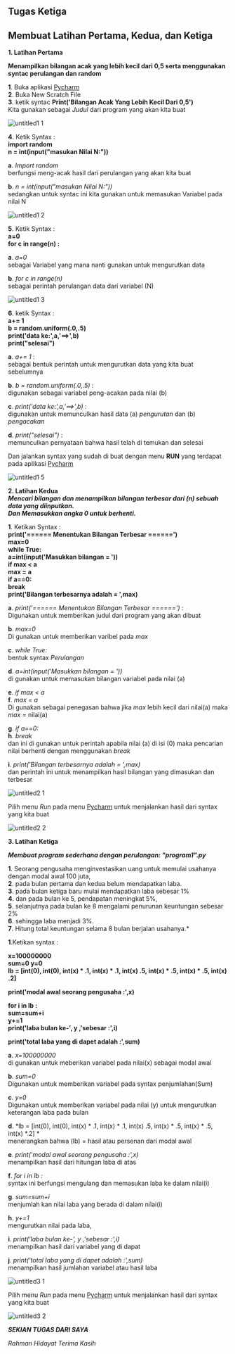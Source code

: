 ## Tugas Ketiga                                                                                                                                    

## Membuat Latihan Pertama, Kedua, dan Ketiga

**1. Latihan Pertama**                                                                                                                                

**Menampilkan bilangan acak yang lebih kecil dari 0,5 serta menggunakan syntac perulangan dan random**                                                                                                                           

**1**. Buka aplikasi [Pycharm](https://www.jetbrains.com/pycharm/)                                                              
**2**. Buka New Scratch File                                                                                                    
**3**. ketik syntac **Print('Bilangan Acak Yang Lebih Kecil Dari 0,5')**                                                        
Kita gunakan sebagai *Judul* dari program yang akan kita buat

![untitled1 1](https://user-images.githubusercontent.com/46746119/53140226-a92f0480-35be-11e9-9dcc-1a68a9f9e63f.jpg)

**4**. Ketik Syntax :                                                                                                                                      
   **import random**                                                                                                                                                                                                                                           
   **n = int(input("masukan Nilai N:"))**                                                                                         

   **a**. *Import random*																									                                                      
   berfungsi meng-acak hasil dari perulangan yang akan kita buat                                                               

   **b**. *n = int(input("masukan Nilai N:"))*														                                                      
   sedangkan untuk syntac ini kita gunakan untuk memasukan Variabel  		pada nilai N

![untitled1 2](https://user-images.githubusercontent.com/46746119/53140227-a9c79b00-35be-11e9-9930-60338d0cefd2.jpg)

**5**. Ketik Syntax :                                                                                                                                                    
   **a=0**                                                                                                                                      
   **for c in range(n) :**                                                                                                                                                                                                                                                  
   
   **a**. *a=0*																												
   sebagai Variabel yang mana nanti gunakan untuk mengurutkan data
   
   **b**. *for c in range(n)*																								
   sebagai perintah perulangan data dari variabel (N)
   
![untitled1 3](https://user-images.githubusercontent.com/46746119/53140228-a9c79b00-35be-11e9-96b9-a1d43ec07484.jpg)

**6**. ketik Syntax :                                                                                                                               
   **a+= 1**                                                                                                                                                                                                                                                                                                                     
    **b = random.uniform(.0,.5)**                                                                                                                     
    **print('data ke:',a,'==>',b)**                                                                                                                
**print("selesai")**                                                                                                                               

**a**. *a+= 1* :															
sebagai bentuk perintah untuk mengurutkan data yang kita buat sebelumnya							

**b**. *b = random.uniform(.0,.5)* :													
digunakan sebagai variabel peng-acakan pada nilai (b)										

**c**. *print('data ke:',a,'==>',b)* :											
digunakan untuk memunculkan hasil data (a) *pengurutan* dan (b) *pengacakan*							

**d**. *print("selesai")* :													
memunculkan pernyataan bahwa hasil telah di temukan dan selesai									                                                             

Dan jalankan syntax yang sudah di buat dengan menu **RUN** yang terdapat pada aplikasi [Pycharm](https://www.jetbrains.com/pycharm/)

![untitled1 5](https://user-images.githubusercontent.com/46746119/53140232-aa603180-35be-11e9-927f-26d4f4316a26.jpg)

**2. Latihan Kedua**                                                                                                                                                                                                                                                                       
***Mencari bilangan dan menampilkan bilangan terbesar dari (n) sebuah data yang diinputkan.***                                                                                
***Dan Memasukkan angka 0 untuk berhenti.***                                                                                                             

**1**. Ketikan Syntax :                                                                                                                                                                                                                                                                   
**print('====== Menentukan Bilangan Terbesar ======')**                                                                                                           
**max=0**                                                                                                                                             
**while True:**                                                                                                                                       
**a=int(input('Masukkan bilangan = '))**                                                                                                           
   **if max < a**                                                                                                                                                                                                                                                                                            
  **max = a**                                                                                                                                           
  **if a==0:**                                                                                                                                          
  **break**                                                                                                                                                                                                                                                                        
**print('Bilangan terbesarnya adalah = ',max)**  

**a**. *print('====== Menentukan Bilangan Terbesar ======')* :                                                                                    
Digunakan untuk memberikan judul dari program yang akan dibuat                                                                                        

**b**. *max=0*                                                                                                                                       
Di gunakan untuk memberikan varibel pada *max*                                                                                               

**c**. *while True:*                                                                                                                                 
bentuk syntax *Perulangan*                                                                                                                                  

**d**. *a=int(input('Masukkan bilangan = '))*                                                                                                             
di gunakan untuk memasukan bilangan variabel pada nilai (a)                                                                                           

**e**. *if max < a*                                                                                                                                                                                                                                                                                                                                                                                                                                 
**f**. *max = a*                                                                                                                                     
Di gunakan sebagai penegasan bahwa jika *max* lebih kecil dari nilai(a) maka *max* = nilai(a)                                                      

**g**. *if a==0:*                                                                                                                                                                                                                                                                              
**h**. *break*                                                                                                                                       
dan ini di gunakan untuk perintah apabila nilai (a) di isi (0) maka pencarian nilai berhenti dengan menggunakan *break*                

**i**. *print('Bilangan terbesarnya adalah = ',max)*                                                                                                    
dan perintah ini untuk menampilkan hasil bilangan yang dimasukan dan terbesar                                                                      

![untitled2 1](https://user-images.githubusercontent.com/46746119/53140234-aaf8c800-35be-11e9-8685-f41bc40628cb.jpg)

Pilih menu *Run* pada menu [Pycharm](https://www.jetbrains.com/pycharm/) untuk menjalankan hasil dari syntax yang kita buat                  

![untitled2 2](https://user-images.githubusercontent.com/46746119/53140236-aaf8c800-35be-11e9-9260-2a440d9ad99b.jpg)

**3. Latihan Ketiga**														

***Membuat program sederhana dengan perulangan: "program1".py***	

**1**. Seorang pengusaha menginvestasikan uang untuk memulai usahanya dengan modal awal 100 juta,																						
**2**. pada bulan pertama dan kedua belum mendapatkan laba.						
**3**. pada bulan ketiga baru mulai mendapatkan laba sebesar 1%				
**4**. dan pada bulan ke 5, pendapatan meningkat 5%,									
**5**. selanjutnya pada bulan ke 8 mengalami penurunan keuntungan sebesar 2%																														
**6**. sehingga laba menjadi 3%.																			
**7**. Hitung total keuntungan selama 8 bulan berjalan usahanya.*	

**1**.Ketikan syntax :														 

**x=100000000**																												
**sum=0 y=0**															 														
**lb = [int(0), int(0), int(x) * .1, int(x) * .1, int(x) .5, int(x) * .5, int(x) * .5, int(x) .2]**				

**print('modal awal seorang pengusaha :',x)**											

**for i in lb :															 
sum=sum+i															 
y+=1																 
print('laba bulan ke-', y ,'sebesar :',i)**											

**print('total laba yang di dapet adalah :',sum)**										

**a**. *x=100000000*																									
di gunakan untuk meberikan variabel pada nilai(x) sebagai modal awal

**b**. *sum=0*																												
Digunakan untuk memberikan variabel pada syntax penjumlahan(Sum)

**c**. *y=0*																													
Digunakan untuk memberikan variabel pada nilai (y) untuk mengurutkan keterangan laba pada bulan

**d**. *lb = [int(0), int(0), int(x) * .1, int(x) * .1, int(x) .5, int(x) * .5, int(x) * .5, int(x) *.2] *															
menerangkan bahwa (lb) = hasil atau persenan dari modal awal

**e**. *print('modal awal seorang pengusaha :',x)*										
menampilkan hasil dari hitungan laba di atas

**f**. *for i in lb :*																								
syntax ini berfungsi mengulang dan memasukan laba ke dalam nilai(i)

**g**. *sum=sum+i* 																										
menjumlah kan nilai laba yang berada di dalam nilai(i)

**h**. *y+=1* 																												
mengurutkan nilai pada laba,

**i**. *print('laba bulan ke-', y ,'sebesar :',i)* 										
menampilkan hasil dari variabel yang di dapat

**j**. *print('total laba yang di dapet adalah :',sum)*								
menampilkan hasil jumlahan variabel atau hasil laba

![untitled3 1](https://user-images.githubusercontent.com/46746119/53223519-2ed8b000-36a4-11e9-9ccf-7d5bf0af7874.jpg)

Pilih menu *Run* pada menu [Pycharm](https://www.jetbrains.com/pycharm/) untuk menjalankan hasil dari syntax yang kita buat

![untitled3 2](https://user-images.githubusercontent.com/46746119/53223520-2ed8b000-36a4-11e9-8b3a-2d50808f6efd.jpg)

***SEKIAN TUGAS DARI SAYA***

*Rahman Hidayat*
*Terima Kasih*

